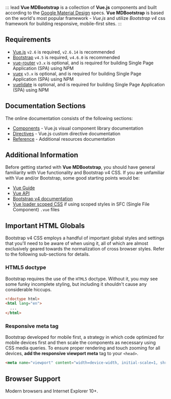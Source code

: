 ::: lead
**Vue MDBootstrap** is a collection of **Vue.js** components and built according to 
the [Google Material Design](https://material.io/design) specs. **Vue MDBootstrap** 
is based on the world's most popular framework - *Vue.js* and utilize
*Bootstrap v4* css framework for building responsive, mobile-first sites.
:::


## Requirements

- [Vue.js](https://vuejs.org) `v2.6` is required, `v2.6.14` is recommended
- [Bootstrap](https://getbootstrap.com) `v4.5` is required, `v4.6.0` is recommended
- [vue-router](https://www.npmjs.com/package/vue-router) `v3.x` is optional, and is required for building 
  Single Page Application (SPA) using NPM 
- [vuex](https://www.npmjs.com/package/vuex) `v3.x` is optional, and is required for building 
  Single Page Application (SPA) using NPM 
- [vuelidate](https://www.npmjs.com/package/vuelidate) is optional, and is required for building 
  Single Page Application (SPA) using NPM 
  

## Documentation Sections

The online documentation consists of the following sections:

- [Components](#/components) - Vue.js visual component library documentation
- [Directives](#/directives) - Vue.js custom directive documentation
- [Reference](#/reference) - Additional resources documentation


## Additional Information

Before getting started with **Vue MDBootstrap**, you should have general familiarity with Vue functionality
and Bootstrap v4 CSS. If you are unfamiliar with Vue and/or Bootstrap, some good starting points would be:

- [Vue Guide](https://vuejs.org/v2/guide/) 
- [Vue API](https://vuejs.org/v2/api/) 
- [Bootstrap v4 documentation](https://getbootstrap.com/docs/4.5/getting-started/introduction/) 
- [Vue loader scoped CSS](https://vue-loader.vuejs.org/guide/scoped-css.html) if using scoped
  styles in SFC (Single File Component) `.vue` files

  
## Important HTML Globals

Bootstrap v4 CSS employs a handful of important global styles and settings that you'll need
to be aware of when using it, all of which are almost exclusively geared towards
the normalization of cross browser styles. Refer to the following sub-sections for details.

### HTML5 doctype

Bootstrap requires the use of the `HTML5` doctype. Without it, you _may_ see some funky incomplete
styling, but including it shouldn't cause any considerable hiccups.

```html
<!doctype html>
<html lang="en">
  ...
</html>
```

### Responsive meta tag

Bootstrap developed for mobile first, a strategy in which code optimized for mobile devices
first and then scale the components as necessary using CSS media queries. To ensure proper rendering
and touch zooming for all devices, **add the responsive viewport meta** tag to your `<head>`.

```html
<meta name="viewport" content="width=device-width, initial-scale=1, shrink-to-fit=no">
```

## Browser Support

Modern browsers and Internet Explorer 10+.
